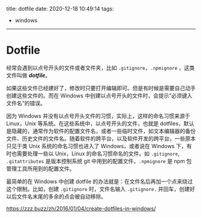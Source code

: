 title: dotfile
date: 2020-12-18 10:49:14
tags:
- windows

---
# Dotfile
经常会遇到以点号开头的文件或者文件夹，比如 `.gitignore`，`.npmignore` ，这类文件叫做 **_dotfile_**。

如果这些文件已经建好了，修改时只要打开编辑即可。但是有时候是需要自己动手创建这些文件的。而在 Windows 中创建以点号开头的文件时，会提示“必须键入文件名”的错误。

因为 Windows 并没有以点号开头文件的习惯，实际上，这样的命名习惯来源于 Linux，Unix 等系统。在这些系统中，以点号开头的文件，也就是 dotfiles，默认是隐藏的，通常作为软件的配置文件名，或者一些临时文件，如文本编辑器的备份文件、历史文件的文件名。随着软件的跨平台，以及软件开发的跨平台，一些原本只见于类 Unix 系统的命名习惯也进入了 Windows，或者说在 Windows 下，有时也需要处理一些以 Unix，Linux 的命名习惯命名的文件。如 `.gitignore`, `.gitattributes` 是版本控制系统 git 中用到的配置文件，`.npmignore` 是 npm 包管理工具所用到的配置文件。

最简单的在 Windows 中创建 dotfile 的办法就是：在文件名后再加一个点来绕过这个限制。比如，创建 `.gitignore` 时，文件名输入 `.gitignore.` 并回车，创建好以后文件名末尾的多余的点会被自动移除。



https://zzz.buzz/zh/2016/01/04/create-dotfiles-in-windows/

